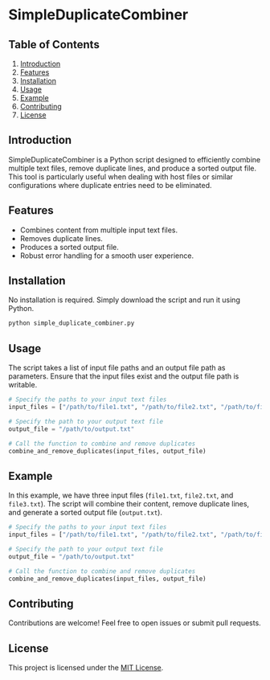 # SimpleDuplicateCombiner

## Table of Contents

1. [Introduction](#introduction)
2. [Features](#features)
3. [Installation](#installation)
4. [Usage](#usage)
5. [Example](#example)
6. [Contributing](#contributing)
7. [License](#license)

## Introduction

SimpleDuplicateCombiner is a Python script designed to efficiently combine multiple text files, remove duplicate lines, and produce a sorted output file. This tool is particularly useful when dealing with host files or similar configurations where duplicate entries need to be eliminated.

## Features

- Combines content from multiple input text files.
- Removes duplicate lines.
- Produces a sorted output file.
- Robust error handling for a smooth user experience.

## Installation

No installation is required. Simply download the script and run it using Python.

```bash
python simple_duplicate_combiner.py
```

## Usage

The script takes a list of input file paths and an output file path as parameters. Ensure that the input files exist and the output file path is writable.

```python
# Specify the paths to your input text files
input_files = ["/path/to/file1.txt", "/path/to/file2.txt", "/path/to/file3.txt"]

# Specify the path to your output text file
output_file = "/path/to/output.txt"

# Call the function to combine and remove duplicates
combine_and_remove_duplicates(input_files, output_file)
```

## Example

In this example, we have three input files (`file1.txt`, `file2.txt`, and `file3.txt`). The script will combine their content, remove duplicate lines, and generate a sorted output file (`output.txt`).

```python
# Specify the paths to your input text files
input_files = ["/path/to/file1.txt", "/path/to/file2.txt", "/path/to/file3.txt"]

# Specify the path to your output text file
output_file = "/path/to/output.txt"

# Call the function to combine and remove duplicates
combine_and_remove_duplicates(input_files, output_file)
```

## Contributing

Contributions are welcome! Feel free to open issues or submit pull requests.

## License

This project is licensed under the [MIT License](LICENSE).
